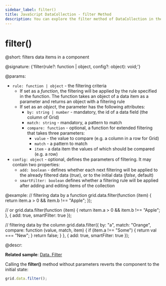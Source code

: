 ```yaml
---
sidebar_label: filter()
title: JavaScript DataCollection - filter Method 
description: You can explore the filter method of DataCollection in the documentation of the DHTMLX JavaScript UI library. Browse developer guides and API reference, try out code examples and live demos, and download a free 30-day evaluation version of DHTMLX Suite.
---
```


# filter()

@short: filters data items in a component

@signature: {'filter(rule?: function | object, config?: object): void;'}

@params:
- `rule: function | object` - the filtering criteria
    - If set as a *function*, the filtering will be applied by the rule specified in the function. The function takes an object of a data item as a parameter and returns an object with a filtering rule
    - If set as an *object*, the parameter has the following attributes:
        - `by: string | number` - mandatory, the id of a data field (the column of Grid)
        - `match: string` - mandatory, a pattern to match
        - `compare: function` - optional, a function for extended filtering that takes three parameters:
            - `value` - the value to compare (e.g. a column in a row for Grid)
            - `match` - a pattern to match
            - `item` - a data item the values of which should be compared (e.g. a row)
- `config: object` - optional, defines the parameters of filtering. It may contain two properties: 
    - `add: boolean` - defines whether each next filtering will be applied to the already filtered data (<i>true</i>), or to the initial data (<i>false</i>, default)
	- `smartFilter: boolean` defines whether a filtering rule will be applied after adding and editing items of the collection

@example:
// filtering data by a function
grid.data.filter(function (item) {
    return item.a > 0 && item.b !== "Apple";
});

// or
grid.data.filter(function (item) {
    return item.a > 0 && item.b !== "Apple";
}, {
    add: true,
    smartFilter: true
});

// filtering data by the column
grid.data.filter({
    by: "a",
    match: "Orange",
    compare: function (value, match, item) {
        if (item.a !== "Some") {
            return val === "New";
        }
    return false;
    }
}, {
    add: true,
    smartFilter: true
});

@descr:

**Related sample**: [Data. Filter](https://snippet.dhtmlx.com/csiwq3kj)

Calling the **filter()** method without parameters reverts the component to the initial state:

~~~js
grid.data.filter();
~~~
